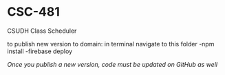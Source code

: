 # CSC-481
CSUDH Class Scheduler

to publish new version to domain:
in terminal
  navigate to this folder
  -npm install
  -firebase deploy
  
*Once you publish a new version, code must be updated on GitHub as well*
